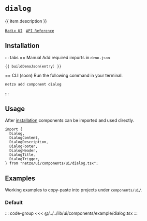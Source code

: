 <script setup>
import SectionDocsCards from '@theme/components/sections/SectionDocsCards.vue'
import en from '~/locales/en.js'
import { ui } from '~/../lib/ui/components/registry.ts'
import { buildDenoJson } from '~/src/utils.ts'
const item = en.components.find(({ uid }) => uid === 'dialog')
const entry = ui.find(i => item.uid === i.name)
</script>

<div class="mb-5 w-75px h-75px"  :class="item.icon" />

# `dialog`

{{ item.description }}

[`Radix UI`](https://www.radix-ui.com/primitives/docs/components/dialog)
&nbsp;
[`API Reference`](https://www.radix-ui.com/primitives/docs/components/dialog#api-reference)

## Installation

::: tabs
== Manual
Add required imports in `deno.json`
```json-vue
{{ buildDenoJson(entry) }}
```
== CLI (soon)
Run the following command in your terminal.
```sh
netzo add component dialog
```
:::

## Usage

After [installation](#installation) components can be imported and used directly.

```tsx
import {
  Dialog,
  DialogContent,
  DialogDescription,
  DialogFooter,
  DialogHeader,
  DialogTitle,
  DialogTrigger,
} from "netzo/ui/components/ui/dialog.tsx";
```

## Examples

Working examples to copy-paste into projects under `components/ui/`.

### Default

::: code-group
<<< @/../../lib/ui/components/example/dialog.tsx
:::

